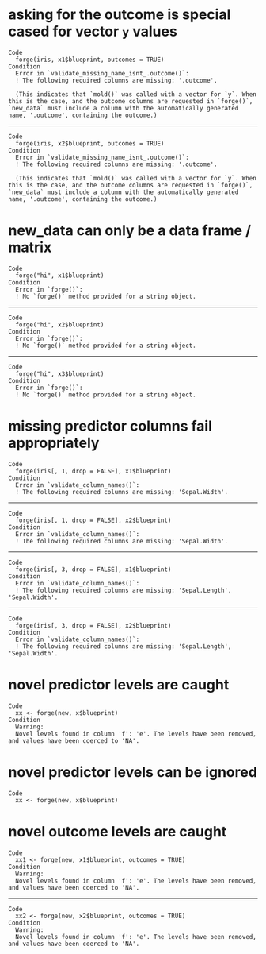 # asking for the outcome is special cased for vector `y` values

    Code
      forge(iris, x1$blueprint, outcomes = TRUE)
    Condition
      Error in `validate_missing_name_isnt_.outcome()`:
      ! The following required columns are missing: '.outcome'.
      
      (This indicates that `mold()` was called with a vector for `y`. When this is the case, and the outcome columns are requested in `forge()`, `new_data` must include a column with the automatically generated name, '.outcome', containing the outcome.)

---

    Code
      forge(iris, x2$blueprint, outcomes = TRUE)
    Condition
      Error in `validate_missing_name_isnt_.outcome()`:
      ! The following required columns are missing: '.outcome'.
      
      (This indicates that `mold()` was called with a vector for `y`. When this is the case, and the outcome columns are requested in `forge()`, `new_data` must include a column with the automatically generated name, '.outcome', containing the outcome.)

# new_data can only be a data frame / matrix

    Code
      forge("hi", x1$blueprint)
    Condition
      Error in `forge()`:
      ! No `forge()` method provided for a string object.

---

    Code
      forge("hi", x2$blueprint)
    Condition
      Error in `forge()`:
      ! No `forge()` method provided for a string object.

---

    Code
      forge("hi", x3$blueprint)
    Condition
      Error in `forge()`:
      ! No `forge()` method provided for a string object.

# missing predictor columns fail appropriately

    Code
      forge(iris[, 1, drop = FALSE], x1$blueprint)
    Condition
      Error in `validate_column_names()`:
      ! The following required columns are missing: 'Sepal.Width'.

---

    Code
      forge(iris[, 1, drop = FALSE], x2$blueprint)
    Condition
      Error in `validate_column_names()`:
      ! The following required columns are missing: 'Sepal.Width'.

---

    Code
      forge(iris[, 3, drop = FALSE], x1$blueprint)
    Condition
      Error in `validate_column_names()`:
      ! The following required columns are missing: 'Sepal.Length', 'Sepal.Width'.

---

    Code
      forge(iris[, 3, drop = FALSE], x2$blueprint)
    Condition
      Error in `validate_column_names()`:
      ! The following required columns are missing: 'Sepal.Length', 'Sepal.Width'.

# novel predictor levels are caught

    Code
      xx <- forge(new, x$blueprint)
    Condition
      Warning:
      Novel levels found in column 'f': 'e'. The levels have been removed, and values have been coerced to 'NA'.

# novel predictor levels can be ignored

    Code
      xx <- forge(new, x$blueprint)

# novel outcome levels are caught

    Code
      xx1 <- forge(new, x1$blueprint, outcomes = TRUE)
    Condition
      Warning:
      Novel levels found in column 'f': 'e'. The levels have been removed, and values have been coerced to 'NA'.

---

    Code
      xx2 <- forge(new, x2$blueprint, outcomes = TRUE)
    Condition
      Warning:
      Novel levels found in column 'f': 'e'. The levels have been removed, and values have been coerced to 'NA'.

